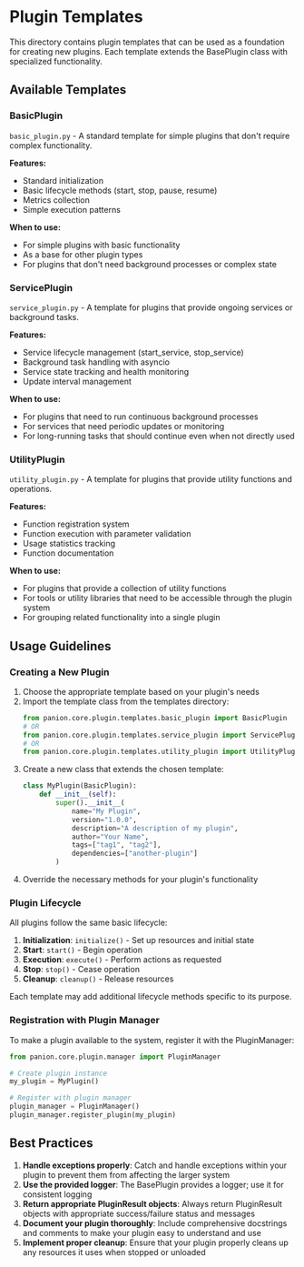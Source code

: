 # Plugin Templates

This directory contains plugin templates that can be used as a foundation for creating new plugins. Each template extends the BasePlugin class with specialized functionality.

## Available Templates

### BasicPlugin

`basic_plugin.py` - A standard template for simple plugins that don't require complex functionality.

**Features:**
- Standard initialization
- Basic lifecycle methods (start, stop, pause, resume)
- Metrics collection
- Simple execution patterns

**When to use:**
- For simple plugins with basic functionality
- As a base for other plugin types
- For plugins that don't need background processes or complex state

### ServicePlugin

`service_plugin.py` - A template for plugins that provide ongoing services or background tasks.

**Features:**
- Service lifecycle management (start_service, stop_service)
- Background task handling with asyncio
- Service state tracking and health monitoring
- Update interval management

**When to use:**
- For plugins that need to run continuous background processes
- For services that need periodic updates or monitoring
- For long-running tasks that should continue even when not directly used

### UtilityPlugin

`utility_plugin.py` - A template for plugins that provide utility functions and operations.

**Features:**
- Function registration system
- Function execution with parameter validation
- Usage statistics tracking
- Function documentation

**When to use:**
- For plugins that provide a collection of utility functions
- For tools or utility libraries that need to be accessible through the plugin system
- For grouping related functionality into a single plugin

## Usage Guidelines

### Creating a New Plugin

1. Choose the appropriate template based on your plugin's needs
2. Import the template class from the templates directory:
   ```python
   from panion.core.plugin.templates.basic_plugin import BasicPlugin
   # OR
   from panion.core.plugin.templates.service_plugin import ServicePlugin
   # OR
   from panion.core.plugin.templates.utility_plugin import UtilityPlugin
   ```
3. Create a new class that extends the chosen template:
   ```python
   class MyPlugin(BasicPlugin):
       def __init__(self):
           super().__init__(
               name="My Plugin",
               version="1.0.0",
               description="A description of my plugin",
               author="Your Name",
               tags=["tag1", "tag2"],
               dependencies=["another-plugin"]
           )
   ```
4. Override the necessary methods for your plugin's functionality

### Plugin Lifecycle

All plugins follow the same basic lifecycle:

1. **Initialization**: `initialize()` - Set up resources and initial state
2. **Start**: `start()` - Begin operation
3. **Execution**: `execute()` - Perform actions as requested
4. **Stop**: `stop()` - Cease operation
5. **Cleanup**: `cleanup()` - Release resources

Each template may add additional lifecycle methods specific to its purpose.

### Registration with Plugin Manager

To make a plugin available to the system, register it with the PluginManager:

```python
from panion.core.plugin.manager import PluginManager

# Create plugin instance
my_plugin = MyPlugin()

# Register with plugin manager
plugin_manager = PluginManager()
plugin_manager.register_plugin(my_plugin)
```

## Best Practices

1. **Handle exceptions properly**: Catch and handle exceptions within your plugin to prevent them from affecting the larger system
2. **Use the provided logger**: The BasePlugin provides a logger; use it for consistent logging
3. **Return appropriate PluginResult objects**: Always return PluginResult objects with appropriate success/failure status and messages
4. **Document your plugin thoroughly**: Include comprehensive docstrings and comments to make your plugin easy to understand and use
5. **Implement proper cleanup**: Ensure that your plugin properly cleans up any resources it uses when stopped or unloaded
